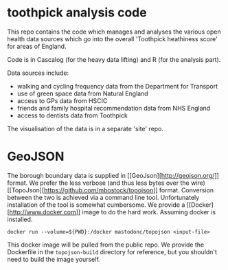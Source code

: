 toothpick analysis code
=========

This repo contains the code which manages and analyses the various open health data sources which go into the overall 'Toothpick heathiness score' for areas of England. 

Code is in Cascalog (for the heavy data lifting) and R (for the analysis part). 

Data sources include:
- walking and cycling frequency data from the Department for Transport
- use of green space data from Natural England
- access to GPs data from HSCIC
- friends and family hospital recommendation data from NHS England
- access to dentists data from Toothpick

The visualisation of the data is in a separate 'site' repo. 


GeoJSON
=======

The borough boundary data is supplied in [[GeoJson][http://geojson.org/]] format. We prefer the less verbose (and thus less bytes over the wire) [[TopoJson][https://github.com/mbostock/topojson]] format. Conversion between the two is achieved via a command line tool. Unfortunately installation of the tool is somewhat cumbersome. We provide a [[Docker][http://www.docker.com]] image to do the hard work. Assuming docker is installed.

```
docker run --volume=${PWD}:/docker mastodonc/topojson <input-file>
```

This docker image will be pulled from the public repo. We provide the Dockerfile in the ``topojson-build`` directory for reference, but you shouldn't need to build the image yourself.

